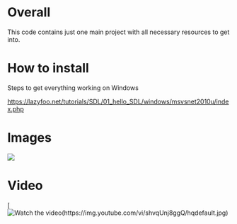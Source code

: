 # Overall

This code contains just one main project with all necessary resources to get into.

# How to install

Steps to get everything working on Windows

https://lazyfoo.net/tutorials/SDL/01_hello_SDL/windows/msvsnet2010u/index.php

# Images

![](https://github.com/JicLotus/inmortalao-cpp-sdl/blob/master/Images/InmortalAO%207_11_2020%202_01_27%20AM.png?raw=true)

# Video

[![Watch the video(https://img.youtube.com/vi/shvqUnj8ggQ/hqdefault.jpg)](https://www.youtube.com/watch?v=shvqUnj8ggQ)

